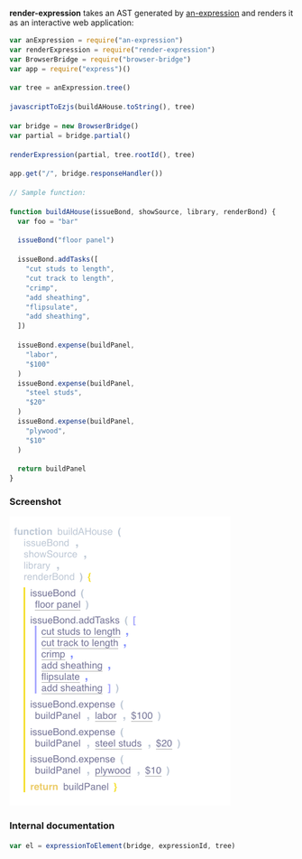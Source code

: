 **render-expression** takes an AST generated by [an-expression](https://www.npmjs.com/package/an-expression) and renders it as an interactive web application:

```javascript
var anExpression = require("an-expression")
var renderExpression = require("render-expression")
var BrowserBridge = require("browser-bridge")
var app = require("express")()

var tree = anExpression.tree()

javascriptToEzjs(buildAHouse.toString(), tree)

var bridge = new BrowserBridge()
var partial = bridge.partial()

renderExpression(partial, tree.rootId(), tree)

app.get("/", bridge.responseHandler())

// Sample function: 

function buildAHouse(issueBond, showSource, library, renderBond) {
  var foo = "bar"

  issueBond("floor panel")

  issueBond.addTasks([
    "cut studs to length",
    "cut track to length",
    "crimp",
    "add sheathing",
    "flipsulate",
    "add sheathing",
  ])

  issueBond.expense(buildPanel,
    "labor",
    "$100"
  )
  issueBond.expense(buildPanel,
    "steel studs",
    "$20"
  )
  issueBond.expense(buildPanel,
    "plywood",
    "$10"
  )

  return buildPanel
}
```

### Screenshot

![source code screenshot](/screenshot.gif)

### Internal documentation

```javascript
var el = expressionToElement(bridge, expressionId, tree)
```
